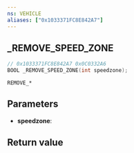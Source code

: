 ```yaml
---
ns: VEHICLE
aliases: ["0x1033371FC8E842A7"]
---
```

## _REMOVE_SPEED_ZONE

```c
// 0x1033371FC8E842A7 0x0C0332A6
BOOL _REMOVE_SPEED_ZONE(int speedzone);
```

```
REMOVE_*
```

## Parameters
* **speedzone**: 

## Return value

